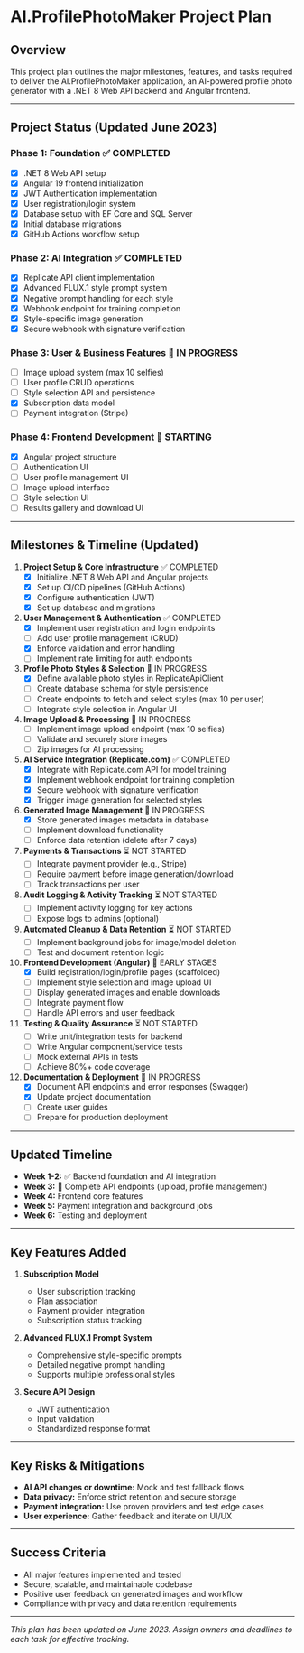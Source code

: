 # AI.ProfilePhotoMaker Project Plan

## Overview
This project plan outlines the major milestones, features, and tasks required to deliver the AI.ProfilePhotoMaker application, an AI-powered profile photo generator with a .NET 8 Web API backend and Angular frontend.

---

## Project Status (Updated June 2023)

### Phase 1: Foundation ✅ COMPLETED
- [x] .NET 8 Web API setup
- [x] Angular 19 frontend initialization
- [x] JWT Authentication implementation
- [x] User registration/login system
- [x] Database setup with EF Core and SQL Server
- [x] Initial database migrations
- [x] GitHub Actions workflow setup

### Phase 2: AI Integration ✅ COMPLETED
- [x] Replicate API client implementation
- [x] Advanced FLUX.1 style prompt system
- [x] Negative prompt handling for each style
- [x] Webhook endpoint for training completion
- [x] Style-specific image generation
- [x] Secure webhook with signature verification

### Phase 3: User & Business Features 🔄 IN PROGRESS
- [ ] Image upload system (max 10 selfies)
- [ ] User profile CRUD operations
- [ ] Style selection API and persistence
- [x] Subscription data model
- [ ] Payment integration (Stripe)

### Phase 4: Frontend Development 🔄 STARTING
- [x] Angular project structure
- [ ] Authentication UI
- [ ] User profile management UI
- [ ] Image upload interface
- [ ] Style selection UI
- [ ] Results gallery and download UI

---

## Milestones & Timeline (Updated)

1. **Project Setup & Core Infrastructure** ✅ COMPLETED
   - [x] Initialize .NET 8 Web API and Angular projects
   - [x] Set up CI/CD pipelines (GitHub Actions)
   - [x] Configure authentication (JWT)
   - [x] Set up database and migrations

2. **User Management & Authentication** ✅ COMPLETED
   - [x] Implement user registration and login endpoints
   - [ ] Add user profile management (CRUD)
   - [x] Enforce validation and error handling
   - [ ] Implement rate limiting for auth endpoints

3. **Profile Photo Styles & Selection** 🔄 IN PROGRESS
   - [x] Define available photo styles in ReplicateApiClient
   - [ ] Create database schema for style persistence
   - [ ] Create endpoints to fetch and select styles (max 10 per user)
   - [ ] Integrate style selection in Angular UI

4. **Image Upload & Processing** 🔄 IN PROGRESS
   - [ ] Implement image upload endpoint (max 10 selfies)
   - [ ] Validate and securely store images
   - [ ] Zip images for AI processing

5. **AI Service Integration (Replicate.com)** ✅ COMPLETED
   - [x] Integrate with Replicate.com API for model training
   - [x] Implement webhook endpoint for training completion
   - [x] Secure webhook with signature verification
   - [x] Trigger image generation for selected styles

6. **Generated Image Management** 🔄 IN PROGRESS
   - [x] Store generated images metadata in database
   - [ ] Implement download functionality
   - [ ] Enforce data retention (delete after 7 days)

7. **Payments & Transactions** ⏳ NOT STARTED
   - [ ] Integrate payment provider (e.g., Stripe)
   - [ ] Require payment before image generation/download
   - [ ] Track transactions per user

8. **Audit Logging & Activity Tracking** ⏳ NOT STARTED
   - [ ] Implement activity logging for key actions
   - [ ] Expose logs to admins (optional)

9. **Automated Cleanup & Data Retention** ⏳ NOT STARTED
   - [ ] Implement background jobs for image/model deletion
   - [ ] Test and document retention logic

10. **Frontend Development (Angular)** 🔄 EARLY STAGES
    - [x] Build registration/login/profile pages (scaffolded)
    - [ ] Implement style selection and image upload UI
    - [ ] Display generated images and enable downloads
    - [ ] Integrate payment flow
    - [ ] Handle API errors and user feedback

11. **Testing & Quality Assurance** ⏳ NOT STARTED
    - [ ] Write unit/integration tests for backend
    - [ ] Write Angular component/service tests
    - [ ] Mock external APIs in tests
    - [ ] Achieve 80%+ code coverage

12. **Documentation & Deployment** 🔄 IN PROGRESS
    - [x] Document API endpoints and error responses (Swagger)
    - [x] Update project documentation
    - [ ] Create user guides
    - [ ] Prepare for production deployment

---

## Updated Timeline

- **Week 1-2:** ✅ Backend foundation and AI integration
- **Week 3:** 🔄 Complete API endpoints (upload, profile management)
- **Week 4:** Frontend core features
- **Week 5:** Payment integration and background jobs
- **Week 6:** Testing and deployment

---

## Key Features Added

1. **Subscription Model**
   - User subscription tracking
   - Plan association
   - Payment provider integration
   - Subscription status tracking

2. **Advanced FLUX.1 Prompt System**
   - Comprehensive style-specific prompts
   - Detailed negative prompt handling
   - Supports multiple professional styles

3. **Secure API Design**
   - JWT authentication
   - Input validation
   - Standardized response format

---

## Key Risks & Mitigations
- **AI API changes or downtime:** Mock and test fallback flows
- **Data privacy:** Enforce strict retention and secure storage
- **Payment integration:** Use proven providers and test edge cases
- **User experience:** Gather feedback and iterate on UI/UX

---

## Success Criteria
- All major features implemented and tested
- Secure, scalable, and maintainable codebase
- Positive user feedback on generated images and workflow
- Compliance with privacy and data retention requirements

---

*This plan has been updated on June 2023. Assign owners and deadlines to each task for effective tracking.*